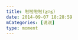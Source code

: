 ```yaml
---
title: 啦啦啦啦(≧▽≦)
date: 2014-09-07 18:28:59
mCategories: [说说]
type: moment
---
```


<div id="pics-20140907182859"></div>

<script>
var data = [
    {"link": "2014-09-07_000000.webp", "type": "shuoshuo"},
    {"link": "2014-09-07_000001.webp", "type": "shuoshuo"}
];
picsRender(data, "pics-20140907182859");
</script>
